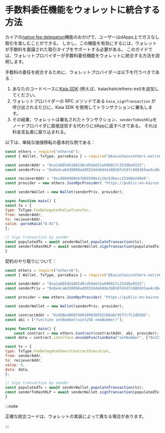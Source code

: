 # 手数料委任機能をウォレットに統合する方法

カイアの[native fee delegation](https://docs.kaia.io/build/transactions/fee-delegation/)機能のおかげで、ユーザーはdApps上でガスなし取引を楽しむことができる。 しかし、この機能を有効にするには、ウォレットが手数料を委譲された取引タイプをサポートする必要がある。 このガイドでは、ウォレットプロバイダーが手数料委任機能をウォレットに統合する方法を説明します。

手数料の委任を統合するために、ウォレットプロバイダーは以下を行うべきである：

1. あなたのコードベースに[Kaia SDK](https://github.com/kaiachain/kaia-sdk) (例えば、kaiachain/ethers-ext)を追加してください。
2. ウォレットプロバイダーの RPC メソッドである `kaia_signTransaction` が呼び出されるたびに、Kaia SDK を使用してトランザクションに署名します。
3. その結果、ウォレットは署名されたトランザクション、`senderTxHashRlp`をノードプロバイダに直接送信する代わりにdAppに返すべきである。 それは料金支払者に振り込まれる。

以下は、単純な価値移転の基本的な例である：

```javascript
const ethers = require("ethers6"); 
const { Wallet, TxType, parseKaia } = require("@kaiachain/ethers-ext/v6"); 

const senderAddr = "0xa2a8854b1802d8cd5de631e690817c253d6a9153"; 
const senderPriv = "0x0e4ca6d38096ad99324de0dde108587e5d7c600165ae4cd6c2462c597458c2b8"; 

const recieverAddr = "0xc40b6909eb7085590e1c26cb3becc25368e249e9"; 
const provider = new ethers.JsonRpcProvider( "https://public-en-kairos.node.kaia.io" ); 

const senderWallet = new Wallet(senderPriv, provider); 

async function main() { 
const tx = {
type: TxType.FeeDelegatedValueTransfer, 
from: senderAddr, 
to: recieverAddr, 
value: parseKaia("0.01"), 
}; 

// Sign transaction by sender
const populatedTx = await senderWallet.populateTransaction(tx); 
const senderTxHashRLP = await senderWallet.signTransaction(populatedTx); console.log("senderTxHashRLP", senderTxHashRLP); 
}
```

契約のやり取りについて：

```javascript
const ethers = require("ethers6"); 
const { Wallet, TxType, parseKaia } = require("@kaiachain/ethers-ext/v6"); 

const senderAddr = "0xa2a8854b1802d8cd5de631e690817c253d6a9153"; 
const senderPriv = "0x0e4ca6d38096ad99324de0dde108587e5d7c600165ae4cd6c2462c597458c2b8"; 

const provider = new ethers.JsonRpcProvider( "https://public-en-kairos.node.kaia.io" ); 

const senderWallet = new Wallet(senderPriv, provider); 

const contractAddr = "0x95Be48607498109030592C08aDC9577c7C2dD505";
const abi = ["function setNumber(uint256 newNumber)"];

async function main() {
	const contract = new ethers.Contract(contractAddr, abi, provider);
const data = contract.interface.encodeFunctionData("setNumber", ["0x123"]);

const tx = {
type: TxType.FeeDelegatedSmartContractExecution, 
from: senderAddr,
to: recieverAddr, 
value: 0, 
data: data,
}; 

// Sign transaction by sender
const populatedTx = await senderWallet.populateTransaction(tx); 
const senderTxHashRLP = await senderWallet.signTransaction(populatedTx); console.log("senderTxHashRLP", senderTxHashRLP); 
}
```

:::note

正確な統合コードは、ウォレットの実装によって異なる場合があります。

:::